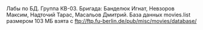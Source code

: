 Лабы по БД. Группа КВ-03. Бригада: Банделюк Игнат, Невзоров Максим, Надточий Тарас, Масальов Дмитрий. 
База данных movies.list размером 103 МБ взята с ftp://ftp.fu-berlin.de/pub/misc/movies/database/